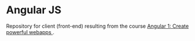 # Angular JS
Repository for client (front-end) resulting from the course [Angular 1: Create powerful webapps
](https://cursos.alura.com.br/course/angularjs-mvc).

